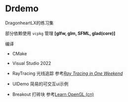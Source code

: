 # Drdemo
DragonheartLX的练习集

部分依赖使用 `vcpkg` 管理 __[glfw, glm, SFML, glad(core)]__

编译
- CMake
- Visual Studio 2022

- RayTracing 光线追踪 参考[_Ray Tracing in One Weekend_](https://raytracing.github.io/books/RayTracingInOneWeekend.html)
- UIDemo 简易的可交互ui示例
- Breakout 打砖块 参考[Learn OpenGL (cn)](https://learnopengl-cn.github.io/06%20In%20Practice/2D-Game/01%20Breakout/)